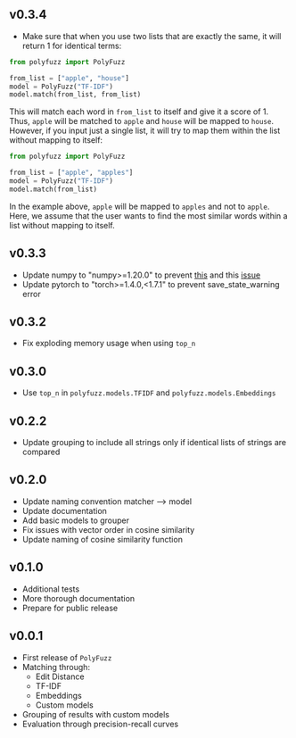 ## **v0.3.4**

- Make sure that when you use two lists that are exactly the same, it will return 1 for identical terms:

```python
from polyfuzz import PolyFuzz

from_list = ["apple", "house"]
model = PolyFuzz("TF-IDF")
model.match(from_list, from_list)
```

This will match each word in `from_list` to itself and give it a score of 1. Thus, `apple` will be matched to `apple` and 
`house` will be mapped to `house`. However, if you input just a single list, it will try to map them within the list without 
mapping to itself:

```python
from polyfuzz import PolyFuzz

from_list = ["apple", "apples"]
model = PolyFuzz("TF-IDF")
model.match(from_list)
```

In the example above, `apple` will be mapped to `apples` and not to `apple`. Here, we assume that the user wants to 
find the most similar words within a list without mapping to itself. 

## **v0.3.3**  
- Update numpy to "numpy>=1.20.0" to prevent [this](https://github.com/MaartenGr/PolyFuzz/issues/23) and this [issue](https://github.com/MaartenGr/PolyFuzz/issues/21)
- Update pytorch to "torch>=1.4.0,<1.7.1" to prevent save_state_warning error   

## **v0.3.2**  
- Fix exploding memory usage when using `top_n`   

## **v0.3.0**  
- Use `top_n` in `polyfuzz.models.TFIDF` and `polyfuzz.models.Embeddings`   

## **v0.2.2**  
- Update grouping to include all strings only if identical lists of strings are compared  

## **v0.2.0**  
- Update naming convention matcher --> model  
- Update documentation  
- Add basic models to grouper  
- Fix issues with vector order in cosine similarity  
- Update naming of cosine similarity function  

## **v0.1.0**
- Additional tests  
- More thorough documentation  
- Prepare for public release  

## **v0.0.1**
- First release of `PolyFuzz`
- Matching through:
    - Edit Distance
    - TF-IDF
    - Embeddings
    - Custom models
- Grouping of results with custom models
- Evaluation through precision-recall curves

